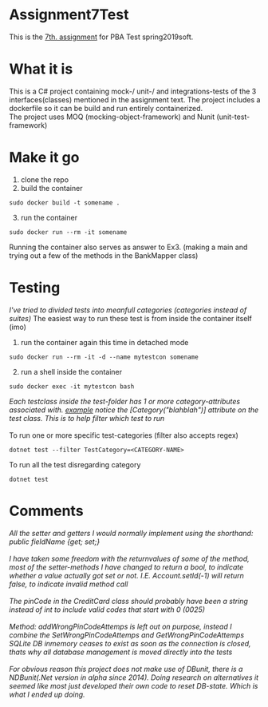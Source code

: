# Assignment7Test
This is the [7th. assignment](https://github.com/datsoftlyngby/soft2019spring-test/blob/master/Assignments/07%20Integration%20Testing%20Assignment.pdf) for PBA Test spring2019soft. 

# What it is

This is a C# project containing mock-/ unit-/ and integrations-tests of the 3 interfaces(classes) mentioned in the assignment text.
The project includes a dockerfile so it can be build and run entirely containerized.<br>
The project uses MOQ (mocking-object-framework) and Nunit (unit-test-framework)

# Make it go

1) clone the repo
2) build the container
```
sudo docker build -t somename .
```
3) run the container
```
sudo docker run --rm -it somename
```
Running the container also serves as answer to Ex3. (making a main and trying out a few of the methods in the BankMapper class)

# Testing

*I've tried to divided tests into meanfull categories (categories instead of suites)*
The easiest way to run these test is from inside the container itself (imo)
1) run the container again this time in detached mode
```
sudo docker run --rm -it -d --name mytestcon somename
```
2) run a shell inside the container
```
sudo docker exec -it mytestcon bash
```
*Each testclass inside the test-folder has 1 or more category-attributes associated with. [example](https://github.com/cph-js284/Assignment7Test/blob/master/Tests/BankMapper_Mock_Tests.cs) notice the [Category("blahblah")] attribute on the test class. This is to help filter which test to run*<br>
<br>
To run one or more specific test-categories (filter also accepts regex)
```
dotnet test --filter TestCategory=<CATEGORY-NAME>
```
To run all the test disregarding category
```
dotnet test
```

# Comments

*All the setter and getters I would normally implement using the shorthand: public fieldName {get; set;}*<br>
<br>
*I have taken some freedom with the returnvalues of some of the method, most of the setter-methods I have changed to return a bool, to indicate whether a value actually got set or not. I.E. Account.setId(-1) will return false, to indicate invalid method call*<br>
<br>
*The pinCode in the CreditCard class should probably have been a string instead of int to include valid codes that start with 0 (0025)*<br>
<br>
*Method: addWrongPinCodeAttemps is left out on purpose, instead I combine the SetWrongPinCodeAttemps and GetWrongPinCodeAttemps*
<br>
*SQLite DB inmemory ceases to exist as soon as the connection is closed, thats why all database management is moved directly into the tests*<br>
<br>
*For obvious reason this project does not make use of DBunit, there is a NDBunit(.Net version in alpha since 2014). Doing research on alternatives it seemed like most just developed their own code to reset DB-state. Which is what I ended up doing.*<br>

